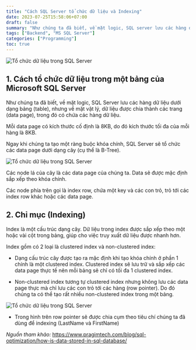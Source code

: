 ```yaml
---
title: "Cách SQL Server tổ chức dữ liệu và Indexing"
date: 2023-07-25T15:58:06+07:00
draft: false
summary: "Như chúng ta đã biết, về mặt logic, SQL server lưu các hàng dữ liệu dưới dạng bảng (table), nhưng về mặt vật lý, dữ liệu được chia thành các trang (data page), trong đó có chứa các hàng dữ liệu."
tags: ["Backend", "MS SQL Server"]
categories: ["Programming"]
toc: true
---
```


![Tổ chức dữ liệu trong SQL Server](/blog/img/cach-sql-server-to-chuc-du-lieu-va-indexing/landing.png)

## 1. Cách tổ chức dữ liệu trong một bảng của Microsoft SQL Server

Như chúng ta đã biết, về mặt logic, SQL Server lưu các hàng dữ liệu dưới dạng bảng (table), nhưng về mặt vật lý, dữ liệu được chia thành các trang (data page), trong đó có chứa các hàng dữ liệu.

Mỗi data page có kích thước cố định là 8KB, do đó kích thước tối đa của mỗi hàng là 8KB.

Ngay khi chúng ta tạo một ràng buộc khóa chính, SQL Server sẽ tổ chức các data page dưới dạng cây (cụ thể là B-Tree). 

![Tổ chức dữ liệu trong SQL Server](/blog/img/cach-sql-server-to-chuc-du-lieu-va-indexing/1.png)

Các node lá của cây là các data page của chúng ta. Data sẽ được mặc định sắp xếp theo khóa chính.

Các node phía trên gọi là index row, chứa một key và các con trỏ, trỏ tới các index row khác hoặc các data page.

## 2. Chỉ mục (Indexing)

Index là một cấu trúc dạng cây. Dữ liệu trong index được sắp xếp theo một hoặc vài cột trong bảng, giúp cho việc truy xuất dữ liệu được nhanh hơn.

Index gồm có 2 loại là clustered index và non-clustered index:

- Dạng cấu trúc cây được tạo ra mặc định khi tạo khóa chính ở phần 1 chính là một clustered index. Clustered index sẽ lưu trữ và sắp xếp các data page thực tế nên mỗi bảng sẽ chỉ có tối đa 1 clustered index.

- Non-clustered index tương tự clustered index nhưng không lưu các data page thực mà chỉ lưu các con trỏ tới các hàng (row pointer). Do đó chúng ta có thể tạo rất nhiều non-clustered index trong một bảng.

![Tổ chức dữ liệu trong SQL Server](/blog/img/cach-sql-server-to-chuc-du-lieu-va-indexing/2.png)

- Trong hình trên row pointer sẽ được chia cụm theo tiêu chí chúng ta đã dùng để indexing (LastName và FirstName)

*Nguồn tham khảo:* https://www.pragimtech.com/blog/sql-optimization/how-is-data-stored-in-sql-database/